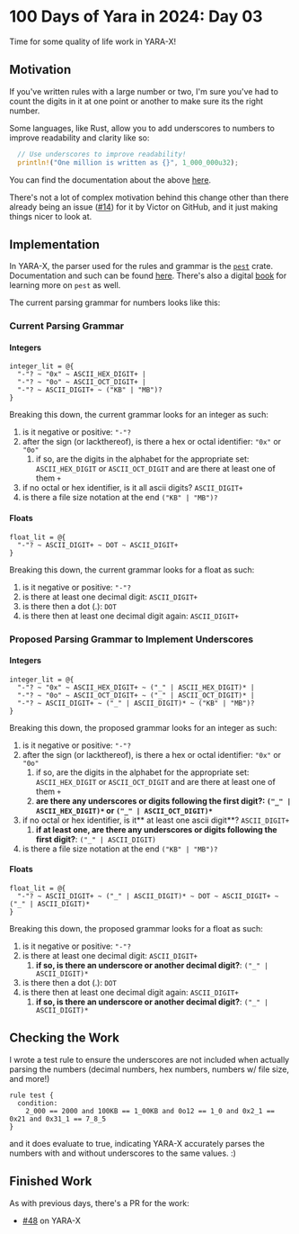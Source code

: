 # 100 Days of Yara in 2024: Day 03
Time for some quality of life work in YARA-X! 

## Motivation
If you've written rules with a large number or two, I'm sure you've had to count the digits in it at one point or another to make sure its the right number. 

Some languages, like Rust, allow you to add underscores to numbers to improve readability and clarity like so:

```rust
  // Use underscores to improve readability!
  println!("One million is written as {}", 1_000_000u32);
```

You can find the documentation about the above [here](https://doc.rust-lang.org/rust-by-example/primitives/literals.html#:~:text=Underscores%20can%20be%20inserted%20in,The%20associated%20type%20is%20f64%20.).

There's not a lot of complex motivation behind this change other than there already being an issue ([#14](https://github.com/VirusTotal/yara-x/issues/14)) for it by Victor on GitHub, and it just making things nicer to look at.
## Implementation
In YARA-X, the parser used for the rules and grammar is the [`pest`](https://pest.rs/) crate. Documentation and such can be found [here](https://docs.rs/pest/latest/pest/). There's also a digital [book](https://pest.rs/book/) for learning more on `pest` as well.

The current parsing grammar for numbers looks like this:

### Current Parsing Grammar
#### Integers 

```
integer_lit = @{
  "-"? ~ "0x" ~ ASCII_HEX_DIGIT+ |
  "-"? ~ "0o" ~ ASCII_OCT_DIGIT+ |
  "-"? ~ ASCII_DIGIT+ ~ ("KB" | "MB")?
}
```

Breaking this down, the current grammar looks for an integer as such:
1. is it negative or positive: `"-"?`
2. after the sign (or lackthereof), is there a hex or octal identifier: `"0x"` or `"0o"`
   1. if so, are the digits in the alphabet for the appropriate set: `ASCII_HEX_DIGIT` or `ASCII_OCT_DIGIT` and are there at least one of them `+`
3. if no octal or hex identifier, is it all ascii digits? `ASCII_DIGIT+`
4. is there a file size notation at the end `("KB" | "MB")?`

#### Floats

```
float_lit = @{
  "-"? ~ ASCII_DIGIT+ ~ DOT ~ ASCII_DIGIT+
}
```

Breaking this down, the current grammar looks for a float as such:
1. is it negative or positive: `"-"?`
2. is there at least one decimal digit: `ASCII_DIGIT+`
3. is there then a dot (.): `DOT`
4. is there then at least one decimal digit again: `ASCII_DIGIT+`

### Proposed Parsing Grammar to Implement Underscores

#### Integers

```
integer_lit = @{
  "-"? ~ "0x" ~ ASCII_HEX_DIGIT+ ~ ("_" | ASCII_HEX_DIGIT)* |
  "-"? ~ "0o" ~ ASCII_OCT_DIGIT+ ~ ("_" | ASCII_OCT_DIGIT)* |
  "-"? ~ ASCII_DIGIT+ ~ ("_" | ASCII_DIGIT)* ~ ("KB" | "MB")?
}
```

Breaking this down, the proposed grammar looks for an integer as such:
1. is it negative or positive: `"-"?`
2. after the sign (or lackthereof), is there a hex or octal identifier: `"0x"` or `"0o"`
   1. if so, are the digits in the alphabet for the appropriate set: `ASCII_HEX_DIGIT` or `ASCII_OCT_DIGIT` and are there at least one of them `+`
   2. **are there any underscores or digits following the first digit?: `("_" | ASCII_HEX_DIGIT)*` or `("_" | ASCII_OCT_DIGIT)*`**
3. if no octal or hex identifier, is it** at least one ascii digit**? `ASCII_DIGIT+`
   1. **if at least one, are there any underscores or digits following the first digit?**: `("_" | ASCII_DIGIT)`
4. is there a file size notation at the end `("KB" | "MB")?`

#### Floats

```
float_lit = @{
  "-"? ~ ASCII_DIGIT+ ~ ("_" | ASCII_DIGIT)* ~ DOT ~ ASCII_DIGIT+ ~ ("_" | ASCII_DIGIT)*
}
```

Breaking this down, the proposed grammar looks for a float as such:
1. is it negative or positive: `"-"?`
2. is there at least one decimal digit: `ASCII_DIGIT+`
   1. **if so, is there an underscore or another decimal digit?**: `("_" | ASCII_DIGIT)* `
3. is there then a dot (.): `DOT`
4. is there then at least one decimal digit again: `ASCII_DIGIT+`
   1. **if so, is there an underscore or another decimal digit?**: `("_" | ASCII_DIGIT)* `

   
## Checking the Work

I wrote a test rule to ensure the underscores are not included when actually parsing the numbers (decimal numbers, hex numbers, numbers w/ file size, and more!)

```
rule test {
  condition:
    2_000 == 2000 and 100KB == 1_00KB and 0o12 == 1_0 and 0x2_1 == 0x21 and 0x31_1 == 7_8_5
}
```

and it does evaluate to true, indicating YARA-X accurately parses the numbers with and without underscores to the same values. :)

## Finished Work
As with previous days, there's a PR for the work: 
- [#48](https://github.com/VirusTotal/yara-x/pull/48) on YARA-X